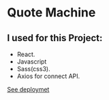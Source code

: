 # Quote Machine

## I used for this Project:
  - React.
  - Javascript
  - Sass(css3).
  - Axios for connect API.

[See deploymet](https://quote-machine-ayo.netlify.app/)
